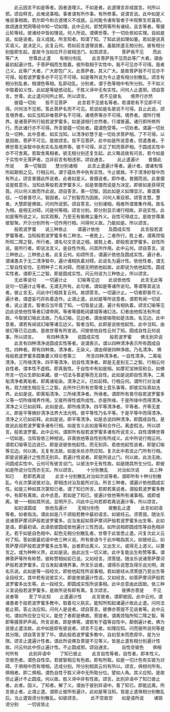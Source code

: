 <!-- { "loadSidebar": true } -->
　　此云因言不如是等者。因者道理义。不如是者。此道理言非成就言。何所以邪。颂自释言。此唯说事相。事者谓有所作事。有所修事。说谓言说。此中如是义唯说事相故。若尔即今和合道理义不成就。云何能令诸有智者于中观察生欢喜邪。故颂通言梵网等经中知一切如理。此中云何。即梵网等所有诸经。且言等者。等摄云轮等经。彼诸经中皆如理说。何人所说。谓佛世尊。于一切处依如实理。自如是说。如是说者。自义成就。所言知者。知谓了知。了知此说如理如量。若如是说真实语义。是决定义。此复云何。若如前言道理说者。虽能除遣无相分别。彼有相分别旋即生起。是故今当如应开示彼相违门。如其颂言。
　　菩萨我不见　　而此等广大
　　世尊此止遣　　有相分别乱
　　此言菩萨我不见而此等广大者。谓由最初起遍计性。于菩萨相而生取着。彼所取相于实性中。我不可见亦不可得。我者己义。此等广大者。广大即包广义。此菩萨者。其义广大。是故菩萨我不可见亦不可得。般若波罗蜜多亦不可见不可得。如是等所说为令止遣有相分别散乱。颂言有相分别乱者。相谓色等相。乱即动乱。分别者。谓于色等相中有所分别。于不如义中取着如义性。此如是等疑惑动乱。于胜义谛中无有实性。问何人止遣邪。颂自答言。世尊。此止遣问何所止邪。所以颂言。
　　若不见彼名　　境界行亦然
　　彼蕴一切处　　皆不见菩萨
　　此言若不见彼名等者。若谓若有不见即不可得。问何法不见邪。答此菩萨名而不可见。若说如是名彼说不可得。且止此说。颂言境界者。如实当知非唯菩萨名不可得。诸境界等亦不可得。境界者。谓所行境界。是诸菩萨所行般若波罗蜜多。如是道相行亦然者。行谓普遍。诸行即所修所行。而此诸行亦不可得。所言彼蕴一切处者。蕴谓色受等。一切处者。谓遍一切处及一切种。此中意者。如实当知。以清净妙慧于是一切处求菩萨相。了不可得。以是因故。菩萨不可见。是故颂言。皆不见菩萨。此中如是所说意者。但遣愚者。于佛世尊无染智中执有实名及境界等。彼不可得。非正了知而菩萨相。于圆成实性中亦不可舍离。若取舍离相者。彼无相分别还复生起。此义略说故有问言。若今如是于实性中无菩萨者。岂非前言有相违邪。颂自通言。
　　此止遣遍计　　普摄此所说
　　乘一切智因　　慧分别诸相
　　此言止遣遍计等者。遍计者。谓诸有情所起颠倒之见。行相云何。谓于蕴处界中执有实性。今止彼故。不于清净妙智中而有所止。颂言普摄此所说者。此者如是义。普摄说者。即作者。普摄而说。此普摄说是胜意乐。当知此等般若波罗蜜多义。如是普摄而说是为决定。即彼如是获得究竟。问以何义故而作此说。颂自答言。乘一切智。因此如是义如理显示。乘谓乘驭。一切者普尽义。智因者。以了别智而为因故。问何人乘驭邪。颂答言慧。慧者。大慧即是佛故。问何所说邪。颂自答言。分别诸相。相者所谓普集作用。故名为相。是相无对碍。问是何等相。颂言分别。即分别显示诸行相故。非说实性。此如是等所说之义。如实观察。乃至无有极微尘量外义。自性可得成立。是故世尊乘彼智聚。开示分别所有一切作用行相。问得何义故。乃能如是。所以颂言。
　　般若波罗蜜　　说三种依止
　　谓遍计依他　　及圆成实性
　　此言般若波罗蜜等者。当知般若波罗蜜多有二种法。一者胜上。二者所行。胜上者。谓离烦恼所知二障之智。所行者。谓名句文言说之相。彼胜上者。即般若波罗蜜多。自性所说。彼所行者。即说法言义。是自性作用。问其所作用。此中云何。颂自答言。说三种依止。三种依止者。此复云何。如颂所言。谓遍计依他及圆成实性。遍计者。谓诸愚夫于无二清净智中。遍计诸相执着对碍。此说名为遍计性。依他性者。谓无二智自性安住。无明种子二有对碍。而彼无明依他起故。此即说为依他起性。圆成实性者。谓即无二之智。即是圆成实性。问云何说为三种依止。所以颂言。
　　无此等说句　　一切遍计止
　　幻喻等见边　　此说依他性
　　此言无此等说句一切遍计止等者。无谓无所有。此句者。谓如是等诸所说句。等谓等其说法者。彼止言无。问此中行相其复云何。故颂答言。一切遍计止。一切者即普尽义。遍计者。谓虚妄巧异执着造作。止谓止遣。此如是等所说意者。谓若有闻一切说者。说止遣言。智者应当毕竟了知。一切皆是止遣。遍计有相执着。颂言幻喻等见边此说依他性等者幻谓帝网。等者等摄乾闼婆城等诸幻法。幻者由他假法有所成故。今取彼幻喻此法故。乃名幻喻。见边者。谓由彼喻晓如是法故。名见边。此中意者。谓若有闻说幻喻等诸见边义。智者当知。此即是说依他起性。此中当知。由彼幻等已见边故。是故世尊有所宣说。问彼依他自性云何了知。圆成自性云何说事。所以颂言。
　　有四种清净　　说圆成实性
　　般若波罗蜜　　佛无别异说
　　此言有四种清净说圆成实性等者。说谓表示。谓以四种清净表示所有圆成自性。四种者。即有四种类。清净者。无染义。谓由得彼四种净故。乃名清净。
佛母般若波罗蜜多圆集要义释论卷第三
　　所言四种清净者。一自性清净。二离垢清净。三所缘清净。四平等清净。初自性清净者。即是无差别无二之智。行相云何自性者。谓本性不虚假。即真我性。于自性中有如是相。如摩尼宝映现和合。如佛所言一切众生即如来藏。彼一切法与善逝等而无自性。此如是说即自性清净。二离垢清净者离垢者。即离诸垢染。清净之义。已如前释。行相云何。谓所行对治诸有。观力随生相应无二之智。此所作已所有世尊增上意乐事等。即彼实际真如法界。此如是说。即离垢清净。三所缘清净者。所缘者。谓即所有普尽般若波罗蜜多义等一切所缘境界作用。又彼所得性或所成性。亦是所缘。于是所缘中而得清净。清净之义已如前释。此如是说。即所缘清净。四平等清净者。平等者。齐等无差义。即是平等微妙清净法界大法光明。彼平等性乃名平等。于是平等中而得清净。清净之义已如前释。此如是说。即平等清净。如是总说四种清净。即圆成自性。是故说此般若波罗蜜多诸有行相。如是言义此如是等和合作已。离虚假法。所以颂言。般若波罗蜜。此中云何。谓即所有般若波罗蜜多诸有所说言义。自性谓佛世尊一切如是。当知皆依三种相说。非离依他等自性别有所成义。此中所说行相云何。谓若幻喻等见边说已。即是说彼依他起性。而无别异。若依他起性说者。即是幻喻等见边。何以故。无复有法故。如是余处亦然应知。复次此中若说止门所有行相。即是说彼遍计之性而无别异。若遍计性说者。即是所说止门。何以故。此法无故。间圆成实性中。云何可有彼言说门。以彼法中无有性故。如是随其所生分位。即彼如是所说分位而亦无实。所以颂言。
　　十分别散乱　　对治如次说
　　此三种知已　　若即若离说
　　此言十分别散乱对治如次说等者。谓即所有十种分别散乱。今此次第说彼对治。即相违对治及能所对治。所言三种者。谓遍计依他圆成实性。如是三种如其次第知已者。谓了知已所言。若即若离说者。谓般若波罗蜜多教中。有即有离故。此中总意。若如是了知已。彼遍计依他等所有诸事相。或即或离。彼一一相如其所说。显明开示。问此中云何若即若离说遍计等。所以颂言。
　　如初语圆成　　依他及遍计
　　无相分别色　　彼散乱止遣
　　此言如初语等者。如者指法。谓此如是八千颂般若教中最初语言。如彼经云。须菩提。随汝乐说诸菩萨摩诃萨般若波罗蜜多。应当发起如菩萨摩诃萨般若波罗蜜多出生等。此如是语。即最初语。此语依彼圆成依他遍计三性而说。如所说相即圆成性等自色相非无。若于如是自色相中。起色无相分别散乱者。世尊于此皆悉止遣。问复次此义云何了知。答如彼最初语中依三种义说。所有彼语今于此中略指其义。如彼经云。如菩萨摩诃萨般若波罗蜜多出生等。出者即出离义。又出生义。或得无上道义。以要言之。或为种种义界。此如是说。由此出生一切义故。此中复能出生称赞等事。谓佛菩萨等所有称赞。彼称赞相如前已说。又如经言。须菩提。随汝乐说诸菩萨摩诃萨般若波罗蜜多。应当发起诸境界事。所言乐说者。谓得乐说慧及得乐说光明。故名乐说。此如是等一段经文。即依他起性所说事相。若如彼经从须菩提乃至出生等全段经文。其中若有说彼实义。即是依彼遍计性说。又如经言。如菩萨摩诃萨般若波罗蜜多出生等。此一段经文。即圆成实性所说事相。此中总意由此因故。依三种义宣说般若波罗蜜多。是故所说有即有离。复次颂言。
　　彼佛亦菩提　　不见说者等
　　至了毕此知　　止遣遍计性
　　此言彼者。谓即彼因。此中云何。谓诸愚者于般若波罗蜜多教中。取着句义执实。能知所知起诸遍计故此止遣。问何法能止邪。答止法应知。问何人是说者。颂自答言。彼佛亦菩提不见说者等。此中云何。谓如所应安立句义。能觉了者即是佛故。菩提者。谓离烦恼所知二障之智。等即等摄菩萨声闻。所言说者。即是佛等。谓若有于蕴等自性中。颠倒遍计者。佛为说彼止遣法故。此中如是即有彼说者。颂言不见者。如理应知。问而彼所说何等是其分限。颂自答言至了毕。谓此般若波罗蜜多教中。自初至末而悉周毕。是为分限。颂言止遣遍计性者。谓此所说佛及菩提不见等义。皆是止遣有相分别遍计性故。问云何此中但止遍计性。不止圆成邪。颂自通言。
　　自性空彼色　　俱相何所有
　　此别异语中　　了知已彼止
　　此言自性等者。自性者。即本性义。空彼色者。谓色自性空。若彼智相见有色故。即有所取。如是一切计色有实彼为对碍。于俱相中而有增相。还成分别。所分别相其云何有所以。颂言。俱相何所有。俱相者。即二俱相。谓色自性于胜义谛中无所取分位。譬如人角。其义应知。是故但止遍计不止圆成。何以故。胜义谛中非有性故。颂言。此别异语中了知已彼止者。此者。因义。了知者。解了义。谓由于彼别异语中。善了知已。即能远离。所言彼止者。止谓止遣。谓即止彼所有遍计。此如是等当知。皆是止遣俱相分别散乱后。当止遣毁谤分别散乱。如彼颂言。
　　此不空故空　　如是语所说
　　诸毁谤分别　　一切说皆止
